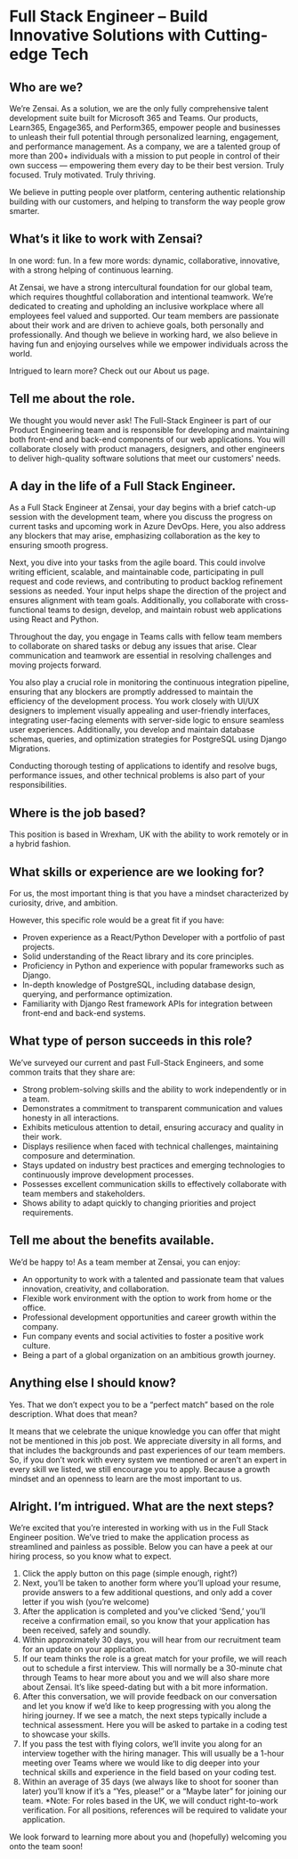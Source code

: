 # Full Stack Engineer – Build Innovative Solutions with Cutting-edge Tech

## Who are we?

We’re Zensai. As a solution, we are the only fully comprehensive talent development suite built for Microsoft 365 and Teams. Our products, Learn365, Engage365, and Perform365, empower people and businesses to unleash their full potential through personalized learning, engagement, and performance management. As a company, we are a talented group of more than 200+ individuals with a mission to put people in control of their own success — empowering them every day to be their best version. Truly focused. Truly motivated. Truly thriving.

We believe in putting people over platform, centering authentic relationship building with our customers, and helping to transform the way people grow smarter.

## What’s it like to work with Zensai?

In one word: fun. In a few more words: dynamic, collaborative, innovative, with a strong helping of continuous learning.

At Zensai, we have a strong intercultural foundation for our global team, which requires thoughtful collaboration and intentional teamwork. We’re dedicated to creating and upholding an inclusive workplace where all employees feel valued and supported. Our team members are passionate about their work and are driven to achieve goals, both personally and professionally. And though we believe in working hard, we also believe in having fun and enjoying ourselves while we empower individuals across the world.

Intrigued to learn more? Check out our About us page.

## Tell me about the role.

We thought you would never ask! The Full-Stack Engineer is part of our Product Engineering team and is responsible for developing and maintaining both front-end and back-end components of our web applications. You will collaborate closely with product managers, designers, and other engineers to deliver high-quality software solutions that meet our customers' needs.

## A day in the life of a Full Stack Engineer.

As a Full Stack Engineer at Zensai, your day begins with a brief catch-up session with the development team, where you discuss the progress on current tasks and upcoming work in Azure DevOps. Here, you also address any blockers that may arise, emphasizing collaboration as the key to ensuring smooth progress.

Next, you dive into your tasks from the agile board. This could involve writing efficient, scalable, and maintainable code, participating in pull request and code reviews, and contributing to product backlog refinement sessions as needed. Your input helps shape the direction of the project and ensures alignment with team goals. Additionally, you collaborate with cross-functional teams to design, develop, and maintain robust web applications using React and Python.

Throughout the day, you engage in Teams calls with fellow team members to collaborate on shared tasks or debug any issues that arise. Clear communication and teamwork are essential in resolving challenges and moving projects forward.

You also play a crucial role in monitoring the continuous integration pipeline, ensuring that any blockers are promptly addressed to maintain the efficiency of the development process. You work closely with UI/UX designers to implement visually appealing and user-friendly interfaces, integrating user-facing elements with server-side logic to ensure seamless user experiences. Additionally, you develop and maintain database schemas, queries, and optimization strategies for PostgreSQL using Django Migrations.

Conducting thorough testing of applications to identify and resolve bugs, performance issues, and other technical problems is also part of your responsibilities.

## Where is the job based?

This position is based in Wrexham, UK with the ability to work remotely or in a hybrid fashion.

## What skills or experience are we looking for?

For us, the most important thing is that you have a mindset characterized by curiosity, drive, and ambition.

However, this specific role would be a great fit if you have:

- Proven experience as a React/Python Developer with a portfolio of past projects.
- Solid understanding of the React library and its core principles.
- Proficiency in Python and experience with popular frameworks such as Django.
- In-depth knowledge of PostgreSQL, including database design, querying, and performance optimization.
- Familiarity with Django Rest framework APIs for integration between front-end and back-end systems.

## What type of person succeeds in this role?

We’ve surveyed our current and past Full-Stack Engineers, and some common traits that they share are:

- Strong problem-solving skills and the ability to work independently or in a team.
- Demonstrates a commitment to transparent communication and values honesty in all interactions.
- Exhibits meticulous attention to detail, ensuring accuracy and quality in their work.
- Displays resilience when faced with technical challenges, maintaining composure and determination.
- Stays updated on industry best practices and emerging technologies to continuously improve development processes.
- Possesses excellent communication skills to effectively collaborate with team members and stakeholders.
- Shows ability to adapt quickly to changing priorities and project requirements.

## Tell me about the benefits available.

We’d be happy to! As a team member at Zensai, you can enjoy:

- An opportunity to work with a talented and passionate team that values innovation, creativity, and collaboration.
- Flexible work environment with the option to work from home or the office.
- Professional development opportunities and career growth within the company.
- Fun company events and social activities to foster a positive work culture.
- Being a part of a global organization on an ambitious growth journey.

## Anything else I should know?

Yes. That we don’t expect you to be a “perfect match” based on the role description. What does that mean?

It means that we celebrate the unique knowledge you can offer that might not be mentioned in this job post. We appreciate diversity in all forms, and that includes the backgrounds and past experiences of our team members. So, if you don’t work with every system we mentioned or aren’t an expert in every skill we listed, we still encourage you to apply. Because a growth mindset and an openness to learn are the most important to us.

## Alright. I’m intrigued. What are the next steps?

We’re excited that you’re interested in working with us in the Full Stack Engineer position. We’ve tried to make the application process as streamlined and painless as possible. Below you can have a peek at our hiring process, so you know what to expect.

1. Click the apply button on this page (simple enough, right?)
2. Next, you’ll be taken to another form where you’ll upload your resume, provide answers to a few additional questions, and only add a cover letter if you wish (you’re welcome)
3. After the application is completed and you’ve clicked ‘Send,’ you’ll receive a confirmation email, so you know that your application has been received, safely and soundly.
4. Within approximately 30 days, you will hear from our recruitment team for an update on your application.
5. If our team thinks the role is a great match for your profile, we will reach out to schedule a first interview. This will normally be a 30-minute chat through Teams to hear more about you and we will also share more about Zensai. It’s like speed-dating but with a bit more information.
6. After this conversation, we will provide feedback on our conversation and let you know if we’d like to keep progressing with you along the hiring journey. If we see a match, the next steps typically include a technical assessment. Here you will be asked to partake in a coding test to showcase your skills.
7. If you pass the test with flying colors, we’ll invite you along for an interview together with the hiring manager. This will usually be a 1-hour meeting over Teams where we would like to dig deeper into your technical skills and experience in the field based on your coding test.
8. Within an average of 35 days (we always like to shoot for sooner than later) you’ll know if it’s a “Yes, please!” or a “Maybe later” for joining our team.
   \*Note: For roles based in the UK, we will conduct right-to-work verification. For all positions, references will be required to validate your application.

We look forward to learning more about you and (hopefully) welcoming you onto the team soon!
